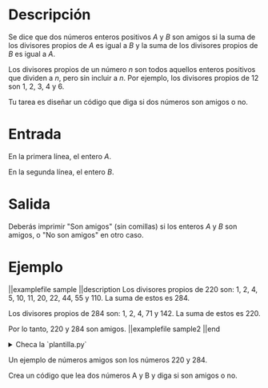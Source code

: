 # Descripción

Se dice que dos números enteros positivos $A$ y $B$ son amigos si la suma de los divisores propios de $A$ es igual a $B$ y la suma de los divisores propios de $B$ es igual a $A$.

Los divisores propios de un número $n$ son todos aquellos enteros positivos que dividen a $n$, pero sin incluir a $n$. Por ejemplo, los divisores propios de 12 son 1, 2, 3, 4 y 6.

Tu tarea es diseñar un código que diga si dos números son amigos o no.

# Entrada

En la primera línea, el entero $A$.

En la segunda línea, el entero $B$.

# Salida

Deberás imprimir "Son amigos" (sin comillas) si los enteros $A$ y $B$ son amigos, o "No son amigos" en otro caso.

# Ejemplo

||examplefile
sample
||description
Los divisores propios de 220 son: 1, 2, 4, 5, 10, 11, 20, 22, 44, 55 y 110. La suma de estos es 284.

Los divisores propios de 284 son: 1, 2, 4, 71 y 142. La suma de estos es 220.

Por lo tanto, 220 y 284 son amigos.
||examplefile
sample2
||end

<details><summary>Checa la `plantilla.py`</summary>

{{plantilla.py}}

</details>

Un ejemplo de números amigos son los números 220 y 284.

Crea un código que lea dos números A y B y diga si son amigos o no.
